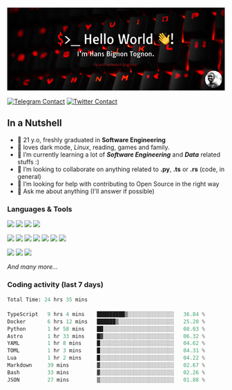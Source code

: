 ![Cover](assets/gh-readme-cover.png)

[![Telegram Contact](https://img.shields.io/badge/Telegram-%230088CC.svg?style=for-the-badge&logo=telegram&logoColor=white)](https://t.me/hanstobi) [![Twitter Contact](https://img.shields.io/badge/Twitter-%2308A0E9.svg?style=for-the-badge&logo=twitter&logoColor=white)](https://twitter.com/_tobihans)

## In a Nutshell
- 👤 21 y.o, freshly graduated in **Software Engineering**
- 🖤 loves dark mode, *Linux*, reading, games and family.
- 🌱 I’m currently learning a lot of ***Software Engineering*** and ***Data*** related stuffs :)
- 👯 I’m looking to collaborate on anything related to **.py**, **.ts** or **.rs** (code, in general)
- 🤔 I’m looking for help with contributing to Open Source in the right way
- 💬 Ask me about anything (I'll answer if possible)

### Languages & Tools
![](https://img.shields.io/badge/Linux-%23eab30f.svg?style=for-the-badge&logo=linux&logoColor=black) ![](https://img.shields.io/badge/Git-%23e54a2f.svg?style=for-the-badge&logo=git&logoColor=white) ![](https://img.shields.io/badge/Github-%231a1d21.svg?style=for-the-badge&logo=github&logoColor=white) ![](https://img.shields.io/badge/Docker-%230394f0.svg?style=for-the-badge&logo=docker&logoColor=white)

![](https://img.shields.io/badge/C-%231a1d21.svg?style=for-the-badge&logo=C&logoColor=white) ![](https://img.shields.io/badge/TypeScript-%230074c2.svg?style=for-the-badge&logo=typescript&logoColor=white) ![](https://img.shields.io/badge/Python-%23f0c540.svg?style=for-the-badge&logo=python) ![](https://img.shields.io/badge/Rust-%23ea4800.svg?style=for-the-badge&logo=rust) ![](https://img.shields.io/badge/Php-%237175aa.svg?style=for-the-badge&logo=php&logoColor=white) ![](https://img.shields.io/badge/HTML-%23d84924.svg?style=for-the-badge&logo=html5&logoColor=white) ![](https://img.shields.io/badge/Scss-%23c45f92.svg?style=for-the-badge&logo=sass&logoColor=white)

![](https://img.shields.io/badge/Vue-%23314559.svg?style=for-the-badge&logo=vue.js) ![](https://img.shields.io/badge/Laravel-%23e54a2f.svg?style=for-the-badge&logo=laravel&logoColor=white) ![](https://img.shields.io/badge/Adonis-%235a45ff.svg?style=for-the-badge&logo=adonisjs)

*And many more...*

### Coding activity (last 7 days)
<!--START_SECTION:waka-->

```python
Total Time: 24 hrs 35 mins

TypeScript   9 hrs 4 mins    █████████▒░░░░░░░░░░░░░░░   36.84 %
Docker       6 hrs 12 mins   ██████▒░░░░░░░░░░░░░░░░░░   25.20 %
Python       1 hr 58 mins    ██░░░░░░░░░░░░░░░░░░░░░░░   08.03 %
Astro        1 hr 33 mins    █▓░░░░░░░░░░░░░░░░░░░░░░░   06.32 %
YAML         1 hr 8 mins     █░░░░░░░░░░░░░░░░░░░░░░░░   04.62 %
TOML         1 hr 3 mins     █░░░░░░░░░░░░░░░░░░░░░░░░   04.31 %
Lua          1 hr 2 mins     █░░░░░░░░░░░░░░░░░░░░░░░░   04.22 %
Markdown     39 mins         ▓░░░░░░░░░░░░░░░░░░░░░░░░   02.67 %
Bash         33 mins         ▓░░░░░░░░░░░░░░░░░░░░░░░░   02.26 %
JSON         27 mins         ▒░░░░░░░░░░░░░░░░░░░░░░░░   01.88 %
```

<!--END_SECTION:waka-->
